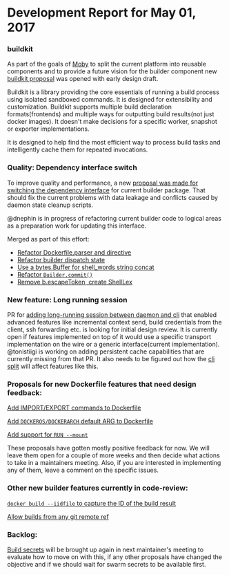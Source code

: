# Development Report for May 01, 2017

### buildkit

As part of the goals of [Moby](https://github.com/moby/moby#transitioning-to-moby) to split the current platform into reusable components and to provide a future vision for the builder component new [buildkit proposal](https://github.com/moby/moby/issues/32925) was opened with early design draft.

Buildkit is a library providing the core essentials of running a build process using isolated sandboxed commands. It is designed for extensibility and customization. Buildkit supports multiple build declaration formats(frontends) and multiple ways for outputting build results(not just docker images). It doesn't make decisions for a specific worker, snapshot or exporter implementations.

It is designed to help find the most efficient way to process build tasks and intelligently cache them for repeated invocations. 

### Quality: Dependency interface switch

To improve quality and performance, a new [proposal was made for switching the dependency interface](https://github.com/moby/moby/issues/32904) for current builder package. That should fix the current problems with data leakage and conflicts caused by daemon state cleanup scripts.

@dnephin is in progress of refactoring current builder code to logical areas as a preparation work for updating this interface.

Merged as part of this effort:

- [Refactor Dockerfile.parser and directive](https://github.com/moby/moby/pull/32580)
- [Refactor builder dispatch state](https://github.com/moby/moby/pull/32600)
- [Use a bytes.Buffer for shell_words string concat](https://github.com/moby/moby/pull/32601)
- [Refactor `Builder.commit()`](https://github.com/moby/moby/pull/32772)
- [Remove b.escapeToken, create ShellLex](https://github.com/moby/moby/pull/32858)

### New feature: Long running session

PR for [adding long-running session between daemon and cli](https://github.com/moby/moby/pull/32677) that enabled advanced features like incremental context send, build credentials from the client, ssh forwarding etc. is looking for initial design review. It is currently open if features implemented on top of it would use a specific transport implementation on the wire or a generic interface(current implementation). @tonistiigi is working on adding persistent cache capabilities that are currently missing from that PR. It also needs to be figured out how the [cli split](https://github.com/moby/moby/pull/32694) will affect features like this. 

### Proposals for new Dockerfile features that need design feedback:

[Add IMPORT/EXPORT commands to Dockerfile](https://github.com/moby/moby/issues/32100)

[Add `DOCKEROS/DOCKERARCH` default ARG to Dockerfile](https://github.com/moby/moby/issues/32487)

[Add support for `RUN --mount`](https://github.com/moby/moby/issues/32507)

These proposals have gotten mostly positive feedback for now. We will leave them open for a couple of more weeks and then decide what actions to take in a maintainers meeting. Also, if you are interested in implementing any of them, leave a comment on the specific issues.

### Other new builder features currently in code-review:

[`docker build --iidfile` to capture the ID of the build result](https://github.com/moby/moby/pull/32406) 

[Allow builds from any git remote ref](https://github.com/moby/moby/pull/32502)

### Backlog:

[Build secrets](https://github.com/moby/moby/pull/30637) will be brought up again in next maintainer's meeting to evaluate how to move on with this, if any other proposals have changed the objective and if we should wait for swarm secrets to be available first.
